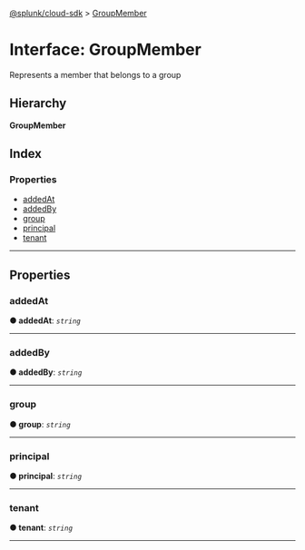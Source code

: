 [@splunk/cloud-sdk](../README.md) > [GroupMember](../interfaces/groupmember.md)

# Interface: GroupMember

Represents a member that belongs to a group

## Hierarchy

**GroupMember**

## Index

### Properties

* [addedAt](groupmember.md#addedat)
* [addedBy](groupmember.md#addedby)
* [group](groupmember.md#group)
* [principal](groupmember.md#principal)
* [tenant](groupmember.md#tenant)

---

## Properties

<a id="addedat"></a>

###  addedAt

**● addedAt**: *`string`*

___
<a id="addedby"></a>

###  addedBy

**● addedBy**: *`string`*

___
<a id="group"></a>

###  group

**● group**: *`string`*

___
<a id="principal"></a>

###  principal

**● principal**: *`string`*

___
<a id="tenant"></a>

###  tenant

**● tenant**: *`string`*

___

